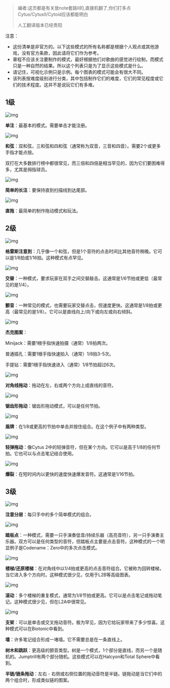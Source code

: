 > 编者:这页都是有关放note套路Ⅱ的,直接机翻了,你们打多点Cytus/CytusⅡ/Cytoid应该都能明白
>
> 人工翻译版本已经贵阳

注意：

- 这份清单是非官方的。以下这些模式的所有名称都是根据个人观点或其他游戏，没有官方条款，因此请将它们作为参考。
- 章程不应该关注要制作的模式，最好根据他们对歌曲的感觉进行绘制，而模式只是一种自然的结果。所以这个列表只是为了显示这些模式是什么。
- 请记住，可视化示例只是示例。每个图表的模式可能会有很大不同。
- 该列表按难度级别进行分类，其中包括制作它们的难度，它们的常见程度或它们的技术程度。这并不是说玩它们有多难。



## 1级





![img](https://lh6.googleusercontent.com/nk0fj3Iz0OgYkT4WygQuLQ3IHIWrPEzIe66cOCvCfUyxpadiuprF3OwLE1Aoe1HEnySDXgDBQsH1DSYX3Rq_3kZNMTVg-t4HKMgHAf0RLzCnI5W6DQQ=w472)

**单注**：最基本的模式。需要单击才能注册。





![img](https://lh6.googleusercontent.com/Cw1RhYamaDRlDXarabsbsCuqW9KnRW-CteNtbWEjB3to-7twDyKJPVkhfzFyVUMwqUYDZFXd7oJGElqKjoxHzSXjwFyc74QBO9JLjsLHPpVbMGa066I=w572)

**和弦**：双和弦，三和弦和四和弦（通常称为双音，三音和四音）。需要2个或更多手指才能点按。

双打在大多数排行榜中都很常见，而三倍和四倍是相当罕见的，因为它们要困难得多，尤其是拇指球员。





![img](https://lh5.googleusercontent.com/3wYjZi4obINy2gcAYOtaFEcZIM-Bbbygth9z1LMzlG9ngRJLmiQnO7kKBaKWuTK4jX9gmMMRb8uaMau5Y1hKhdzhtlJHlkQzMm1eAN8ESo9by2PtCSPZ=w371)

**简单的长注**：要保持直到扫描线到达尾部。



![img](https://lh6.googleusercontent.com/vE8sj0bAHaMsPMGclCSTzIYSRQ_ipzIOwcnxQQcWR1u3xDAsXIsT7tHUH3Z1UAUUq8pmQxhzWh4edoA8dtty0oOFMyjKWISRj3OmWMQXgvnOUJDPILn1=w271)

**直拖**：最简单的制作拖动模式和玩法。





## 2级





![img](https://lh5.googleusercontent.com/8HeLZ9QqwJTN_dkg-5kv368CgE4lHucIbhbxBIko6ZEWqTaIDEwSCJfC6-6Aae2sWnm6_gqFlICICE7_RLHNlb47rEVptxtprDLIiGNothg1_fJ8gg=w371)

**格雷斯注意到**：几乎像一个和弦，但是1个音符的点击时间比其他音符稍晚。它可以是1/8拍或1/16拍。这种模式有点罕见。





![img](https://lh3.googleusercontent.com/X5x8oJFK56PhPmXWhhiLcRgLRqc-NHTDhA7NSej9ELxfaKRlQGSslv1kksj5paYEEFyKY8rs-DKT5SLMrixGvwrvjyq-w-16cUyaNcalfRssKDyqCSw=w472)

**交替**：一种模式，要求玩家在双手之间交替敲击。这通常是1/6节拍或更低（最常见的是1/4）。



![img](https://lh4.googleusercontent.com/MCSrlCdm33yceRfSM-3e7u3eBd6wm40uDwImd9ISbSVF2VCmX0Kp3-ewva4dnjOfOec5kZpb5duBR9Comi_jGrVeEX_AeoZriCT4trifPCSK4P_y1KRY=w271)

**颤音**：一种常见的模式，也需要玩家交替点击，但速度更快。这通常是1/8拍或更高（最常见的是1/8）。它可以是直线向上/向下或向左或向右倾斜。





![img](https://lh6.googleusercontent.com/EvpHLijG8McKXrcb8XhRXHqzG0aDKKOIO-ecL2mwAQIjGdWJNB1Ppmvx9byxFDFhTL_9ak1vw47mltk0dP6CfIdqquWfZ3YMraSvU__ZgwOPrVz0gmhQ=w371)

**杰克图案**：

Minijack：需要1根手指快速拍摄（通常）1/8拍两次。

普通插孔：需要1根手指快速拍入（通常）1/8拍3-5次。

手提钻：需要1根手指快速进入（通常）1/8节拍超过6次。





![img](https://lh6.googleusercontent.com/-8MwFMSvdxKqCgD09LXrEHCIpLNAUzb-HSOCF3BqydHUuMc7eoIP09ldc_LP5Q1OyVEDF2GQZLHqhnp1CAzk-4hLuyQW7CEj6RavqRBwntk4If-lUA=w371)

**对角线拖动**：拖动在左，右或两个方向上成直线的音符。





![img](https://lh5.googleusercontent.com/VF_VDrryFxZDvrztmIrcBZ3r1S9L90aAiH0_Pjugs4JANCbHNr88NmyvG3fB6o4Op20k-YH8e0nRHgdZNgdB3oMl1cqDucmAdeoJrs3Wypd4g6l83w=w170)

**锯齿形拖动**：锯齿形拖动模式，可以是任何节拍。



![img](https://lh4.googleusercontent.com/ukayIjG5K8--spWGmEGgoxfz1_6JsKUzm-lbmvkYFcP70UthxVHfrVKnhrQhjhBPChT_7NZpaArWjQ6e6qnjeO4kAK8GBXsG69DyiSICtskQw48IQT0=w371)

**盾牌**：在1/8或更高的节拍中单击并按住组合。在这个例子中有两种类型。



![img](https://lh4.googleusercontent.com/0si7drXf7VcrDfEUlnU8hhQARQ6FX-LHk7O4IEi_p1SeRNYrenTOBvMfUiR3Nm1lSL7W2B9UilUzsBoHTY-EgIp2K62jioenpV6dNjcSQW3dE3VfCGA=w170)

**轻弹拖动**：像Cytus 2中的轻弹音符，但在某个方向。它可以是高于1/8的任何节拍。它也可以与点击笔记结合使用。





![img](https://lh4.googleusercontent.com/3AMfeN3naYq9gUfM5TpaALUKGuLzNzTn2XwFAg587TNBhtvOYeg_l2Rl8Py8KahDcDfMmLSaRAZLEzh8d6O2IX37JZrsmUQmpkCuTEDRwtB5kAS5VQ=w472)

**爆裂**：在短时间内以更快的速度快速爆发音符。这通常是1/16节拍。





## 3级





![img](https://lh4.googleusercontent.com/UVsxkeAIa1Y7LVwDuhdWqaweI8KPnPPVImQ3RDTCHXsAV6fC_eOYFFCQFDDOukULbqjlHEWf-c-k9zzjy7TUInPkkCDQGN8a-lBAzVf8RqGpFGWd_1HQ=w472)

**注意分层**：每只手中的多个简单模式的组合。



![img](https://lh3.googleusercontent.com/_L4DedLwm9zNcQescasAtUUoLp2kgXmVNwJEqSvGqWS3S3v-QXJRfo7C9jAAR1Z2vXjD8vnVock2y222r2M_aNDK4K4c-5TI2DAVlISDlerTDb8ejsE=w371)

**踏板点**：一种模式，需要一只手演奏低音/持续乐器（高亮音符），另一只手演奏主乐器。双方可以是任何类型的音符，但踏板点主要是点击音符。这种模式的一个明显例子是Codename：Zero中的多次点击模式。





![img](https://lh4.googleusercontent.com/Qmr5p2m_-WIZh0vhQ6N8XRLaaD15vEDLVFpEIZv7as8Lmuo5jQK-Ib81L_BxMsRlr-iT5xf88KnfbZgz0c4VNpPowmm5UCbdROtt5jnbG2CgXZ8xq18=w371)

**楼梯/还原楼梯**：在对角线中以1/4拍或更高的点击音符组合。它被称为回转楼梯，当它进入多个方向时。这种模式很少见，仅用于L2B等高级图表。



![img](https://lh5.googleusercontent.com/3gakoU152BeaL8V0fqLIK8p-B-VoshLKoI2COUvDGZvDWxb6xlrS-h9RIanIm0rrHzYsfmwSPb-IdRtGmqib0AQ1v6rSpcj-WdtRsy3KVx7S3CrQbwA=w572)

**滚动**：多个楼梯的重复模式，通常为1/8节拍或更高。它可以是点击笔记或拖动笔记。这种模式很少见，但在L2A中很常见。





![img](https://lh4.googleusercontent.com/T4nLLMM-2u7fk3-PWO6GgtnzJMB7TTKFWu5QQtbbTxoo_KSVBrtvppNVDT5y5ubpGpAtFasU8Uy3Fc2U03dIja8c9RUHHDHvGZ_8xIdb0vdeAdrz8fA=w472)

**支架**：可以是单击或交叉拖动音符。极为罕见，因为它给玩家带来了多少惊喜。这种模式可以在Biotonic中看到。





**墙**：许多笔记组合形成一堵墙。它不需要总是在一条直线上。







**树木和跳跃**：更高级的颤音类型。树是一个模式，1个部分是直线，而另一个是随机的。Jumptrill有两个部分随机。这些模式可以在Halcyon和Total Sphere中看到。







**半链/链条拖动**：左右 - 右侧或右侧位置的拖动音符是半链。链拖动是当它们中的两个组合时，形成类似链的图案。